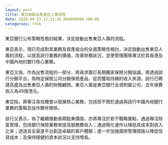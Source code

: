 ```yaml
---
layout: post
title: 東亞啟動出售東亞人壽流程
date: 2020-09-23 12:31:26.000000000 +08:00
categories: rthk
---
```


東亞銀行公布策略性檢討結果，決定啟動出售東亞人壽的流程。

東亞表示，現已完成對其業務及資產組合的全面策略性檢討，決定啟動出售東亞人壽的流程，以提高該行業務的價值，改善財務狀況，並使管理團隊專注於其香港及中國內地的銀行核心業務。

東亞又指，作為出售流程的一部分，將尋求簽訂長期獨家保險分銷協議，將透過該行分銷平台，為特定保險公司分銷保險產品，從而獲取持續的收入來源。該行已聘請高盛為出售東亞人壽的財務顧問。東亞人壽是東亞銀行全資附屬公司，去年保費收入為48億港元。

東亞指，將專注尋找機會以發展核心業務，包括但不限於通過與該行中國內地銀行業務的策略及協作夥伴關係。

該行又表示，為了繼續推動長期股東價值，亦將專注於若干戰略重點，通過專注財富管理，包括銀行保險業務來提高服務費收入；通過簡化運作以降低其成本對收入比率；透過其全渠道平台創造卓越的客戶體驗；進一步加強風險管理措施以降低信貸成本；及保持穩健的資本狀況以支持增長。
